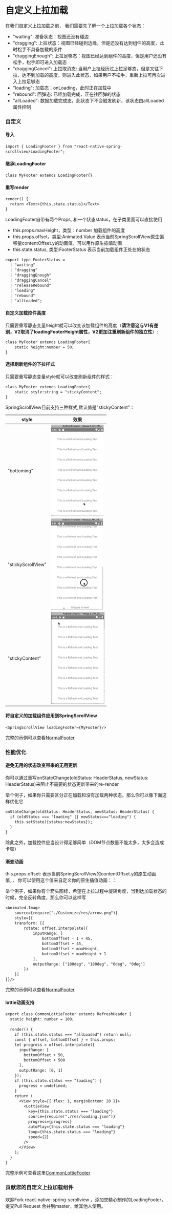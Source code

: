 # 自定义上拉加载

在我们自定义上拉加载之前， 我们需要先了解一个上拉加载各个状态：

* "waiting": 准备状态：视图还没有碰边
* "dragging": 上拉状态：视图已经碰到边缘，但是还没有达到组件的高度，此时松手不具备加载的条件
* "draggingEnough": 上拉足够态：视图已经达到组件的高度，但是用户还没有松手，松手即可进入加载态
* "draggingCancel": 上拉取消态: 当用户上拉经历过上拉足够态，但是又往下拉，达不到加载的高度，则进入此状态，如果用户不松手，重新上拉可再次进入上拉足够态
* "loading": 加载态：onLoading，此时正在加载中
* "rebound": 回弹态: 已经加载完成，正在往回弹的状态
* "allLoaded": 数据加载完成态，此状态下不会触发刷新，该状态由allLoaded属性控制

### 自定义

#### 导入
```$js
import { LoadingFooter } from "react-native-spring-scrollview/LoadingFooter";
```

#### 继承LoadingFooter
```$js
class MyFooter extends LoadingFooter{}
```

#### 重写render
```$js
render() {
  return <Text>{this.state.status}</Text>
}
```

LoadingFooter自带有两个Props, 和一个状态status，在子类里面可以直接使用
* this.props.maxHeight，类型：number 加载组件的高度
* this.props.offset，类型:Animated.Value 表示当前SpringScrollView原生偏移量contentOffset.y的动画值，可以用作原生插值动画
* this.state.status, 类型:FooterStatus 表示当前加载组件正处在的状态
```$js
export type FooterStatus =
  | "waiting"
  | "dragging"
  | "draggingEnough"
  | "draggingCancel"
  | "releaseRebound"
  | "loading"
  | "rebound"
  | "allLoaded";
```

#### 自定义加载控件高度
只需要重写静态变量height就可以改变该加载组件的高度（**请注意这与V1有差别，V2取消了loadingFooterHeight属性，V2更加注重刷新组件的独立性**）:
```$js
class MyFooter extends LoadingFooter{
    static height:number = 50;
}
```

#### 选择刷新组件的下拉样式

只需要重写静态变量style就可以改变刷新组件的样式：
```
class MyFooter extends LoadingFooter{
    static style:string = "stickyContent";
}
```

SpringScrollView目前支持三种样式,默认值是"stickyContent"：

style  |  效果
---- | ------
"bottoming" | ![bottoming](../../res/LoadingBottoming.gif)
"stickyScrollView" | ![stickyScrollView](../../res/LoadingStickyScrollView.gif)
"stickyContent" | ![stickyContent](../../res/LoadingStickyContent.gif)

#### 将自定义的加载组件应用到SpringScrollView
```$js
<SpringScrollView loadingFooter={MyFooter}/>
```

完整的示例可以查看[NormalFooter](https://github.com/bolan9999/react-native-spring-scrollview/blob/master/src/LoadingFooter.js)

### 性能优化

#### 避免无用的状态改变带来的无用更新
你可以通过重写onStateChange(oldStatus: HeaderStatus, newStatus: HeaderStatus)来阻止不需要的状态更新带来的re-render

举个例子，如果你只需要区分正在加载和没有加载两种状态，那么你可以像下面这样优化它
```$js
onStateChange(oldStatus: HeaderStatus, newStatus: HeaderStatus) {
  if (oldStatus === "loading" || newStatus==="loading") {
    this.setState({status:newStatus});
  }
}
```

除此之外，加载控件应当设计得足够简单（DOM节点数量不能太多，太多会造成卡顿）

#### 渐变动画

this.props.offset: 表示当前SpringScrollView的contentOffset.y的原生动画值，， 你可以使用这个值来自定义你的原生插值动画：：

举个例子，如果你有个箭头图标，希望在上拉过程中旋转角度，当到达加载状态的时候，完全反转角度，那么你可以这样写

```$js
<Animated.Image
    source={require("./Customize/res/arrow.png")}
    style={{
    transform: [{
        rotate: offset.interpolate({
            inputRange: [
                bottomOffset - 1 + 45,
                bottomOffset + 45,
                bottomOffset + maxHeight,
                bottomOffset + maxHeight + 1
            ],
            outputRange: ["180deg", "180deg", "0deg", "0deg"]
        })
    }]
}}/>
```

完整的示例可以查看[NormalFooter](https://github.com/bolan9999/react-native-spring-scrollview/blob/master/src/NormalFooter.js)

#### lottie动画支持
```
export class CommonLottieFooter extends RefreshHeader {
  static height: number = 100;

  render() {
    if (this.state.status === "allLoaded") return null;
    const { offset, bottomOffset } = this.props;
    let progress = offset.interpolate({
      inputRange: [
        bottomOffset + 50,
        bottomOffset + 500
      ],
      outputRange: [0, 1]
    });
    if (this.state.status === "loading") {
      progress = undefined;
    }
    return (
      <View style={{ flex: 1, marginBottom: 20 }}>
        <LottieView
          key={this.state.status === "loading"}
          source={require("./res/loading.json")}
          progress={progress}
          autoPlay={this.state.status === "loading"}
          loop={this.state.status === "loading"}
          speed={2}
        />
      </View>
    );
  }
}
```
完整示例可查看这里[CommonLottieFooter](https://github.com/bolan9999/react-native-spring-scrollview/blob/master/src/Customize/CommonLottieFooter.js)

### 贡献您的自定义上拉加载组件

欢迎Fork react-native-spring-scrollview ，添加您精心制作的LoadingFooter， 提交Pull Request 合并到master，给其他人使用。

